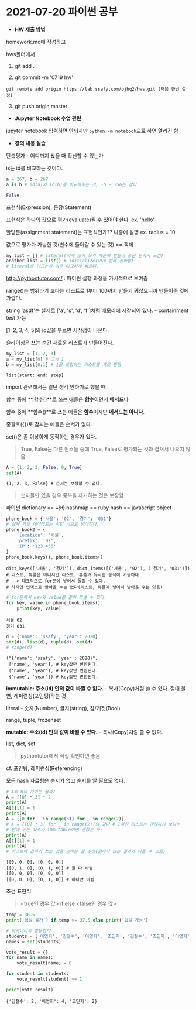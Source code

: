 # 2021-07-20 파이썬 공부

- **HW 제출 방법**

homework.md에 작성하고

hws폴더에서

1. git add .

2. git commit -m '0719 hw'

```
git remote add origin https://lab.ssafy.com/pjhq2/hws.git (처음 한번 설정)
```

3. git push origin master

- **Jupyter Notebook 수업 관련**

jupyter notebook 입력하면 안되지만 `python -m notebook`으로 하면 열리긴 함

- **강의 내용 실습**

단축평가 - 어디까지 봤을 때 확신할 수 있는가

is는 id를 비교하는 것이다.

```python
a = 267; b = 267
a is b # id(a)와 id(b)를 비교해주는 것, -5 ~ 256는 같다
```

```python
False
```



표현식(Expression), 문장(Statement)

표현식은 하나의 값으로 평가(evaluate)될 수 있어야 한다. ex. 'hello'

할당문(assignment statement)는 표현식인가?? 나중에 설명 ex. radius = 10

값으로 평가가 가능한 것(변수에 들어갈 수 있는 것) == 객체



```python
my_list = [] # literal(되게 많이 쓰기 때문에 만들어 놓은 단축키 느낌)
another_list = list() # initialize(이게 원래 진짜임)
# literal로 만드는게 아주 미묘하게 빠르다.
```



http://pythontutor.com/ : 파이썬 실행 과정을 가시적으로 보여줌



range()는 범위라기 보다는 리스트로 1부터 100까지 만들기 귀찮으니까 만들어준 것에 가깝다.

string 'asdf'는 실제로 ['a', 's', 'd', 'f']처럼 메모리에 저장되어 있다. - containment test 가능

[1, 2, 3, 4, 5]의 id값을 부르면 시작점이 나온다.

슬라이싱은 쓰는 순간 새로운 리스트가 만들어진다.

```python
my_list = [1, 2, 3]
a = my_list[0] # 그냥 1
b = my_list[0:1] # 1을 포함하는 리스트를 새로 만듬
```



`list[start: end: step]`

import 관련해서는 일단 생각 안하기로 했을 때

함수 중에 **.함수()**로 쓰는 애들은 **함수**이면서 **메서드**다

함수 중에 **함수()**로 쓰는 애들은 **함수**이지만 **메서드는 아니다**.



중괄호({})로 감싸는 애들은 순서가 없다.

set()은 좀 이상하게 동작하는 경우가 있다.

> True, False는 다른 원소들 중에 True, False로 평가되는 것과 겹쳐서 나오지 않음

```python
A = [1, 2, 3, False, 0, True]
set(A)
```

```markdown
{1, 2, 3, False} # 순서는 보장할 수 없다.
```

> 숫자들만 있을 경우 중복을 제거하는 것은 보장함



파이썬 dictionary == 자바 hashmap == ruby hash == javascript object



```python
phone_book = {'서울': '02', '경기': '031'}
# 실제 엑셀 데이터로는 이런 식으로 받아진다.
phone_book2 = {
    'location': '서울',
    'prefix': '02',
    'IP': '123.456'
}
phone_book.keys(), phone_book.items()
```

```
dict_keys(['서울', '경기']), dict_items([('서울', '02'), ('경기', '031')])
# 리스트, 튜플은 아니지만 리스트, 튜플과 유사한 동작이 가능하다.
# --> 대표적으로 for문에 넣어서 돌릴 수 있다.
# 하지만 인덱스로 받아올 수는 없다(리스트, 튜플에 넣어서 받아올 수는 있음).
```

``` python
# for문에서 key와 value를 같이 꺼낼 수 있다.
for key, value in phone_book.items():
    print(key, value)
```

```
서울 02
경기 031
```

```python
d = {'name': 'ssafy', 'year': 2020}
str(d), list(d), tuple(d), set(d)
# range(d)
```

```
("{'name': 'ssafy', 'year': 2020}",
 ['name', 'year'], # key값만 변환된다.
 ('name', 'year'), # key값만 변환된다.
 {'name', 'year'}) # key값만 변환된다.
```



**immutable: 주소(id) 안의 값이 바뀔 수 없다.** - 복사(Copy)처럼 쓸 수 있다. 절대 불변, 레퍼런싱(포인팅)하는 것

literal - 숫자(Number), 글자(string), 참/거짓(Bool) 

range, tuple, frozenset

**mutable: 주소(id) 안의 값이 바뀔 수 있다.** - 복사(Copy)처럼 쓸 수 없다.

list, dict, set

> pythontutor에서 직접 확인하면 좋음

cf. 포인팅, 레퍼런싱(Referencing)



모든 hash 자료형은 순서가 없고 순서를 알 필요도 없다.



```python
# A와 B의 차이는 뭘까?
A = [[0] * 3] * 2
print(A)
A[1][1] = 1
print(A)
A = [[0 for _ in range(3)] for _ in range(2)]
# A = [[0] * 3] for _ in range(2)]와 같다 # 1차원 리스트는 괜찮다기 보다는
# 안에 있는 요소가 immutable이면 괜찮은 듯?
print(A)
A[1][1] = 1
print(A)
# 리스트에 곱하기 쓰는 것을 안하는 걸 추천(원하지 않는 결과가 나올 수 있음)
```

```
[[0, 0, 0], [0, 0, 0]]
[[0, 1, 0], [0, 1, 0]] # 둘 다 바뀜
[[0, 0, 0], [0, 0, 0]]
[[0, 0, 0], [0, 1, 0]] # 하나만 바뀜
```



조건 표현식

> <true인 경우 값> if <expression> else <false인 경우 값>

```python
temp = 36.5
print('입실 불가') if temp >= 37.5 else print('입실 가능')
```



```python
# 딕셔너리의 활용법??
students = ['이영희', '김철수', '이영희', '조민지', '김철수', '조민지', '이영희', '이영희']
names = set(students)

vote_result = {}
for name in names:
    vote_result[name] = 0

for student in students:
    vote_result[student] += 1

print(vote_result)
```

```
{'김철수': 2, '이영희': 4, '조민지': 2}
```

